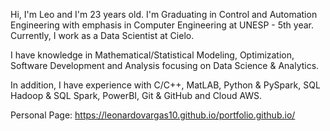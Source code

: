 
Hi, I'm Leo and I'm 23 years old. I'm Graduating in Control and Automation Engineering with emphasis in Computer Engineering at UNESP - 5th year. Currently, I work as a Data Scientist at Cielo.

I have knowledge in Mathematical/Statistical Modeling, Optimization, Software Development and Analysis focusing on Data Science & Analytics.

In addition, I have experience with C/C++, MatLAB, Python & PySpark, SQL Hadoop & SQL Spark, PowerBI, Git & GitHub and Cloud AWS.

Personal Page: https://leonardovargas10.github.io/portfolio.github.io/
